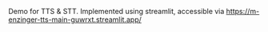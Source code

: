 Demo for TTS & STT. Implemented using streamlit, accessible via https://m-enzinger-tts-main-guwrxt.streamlit.app/

